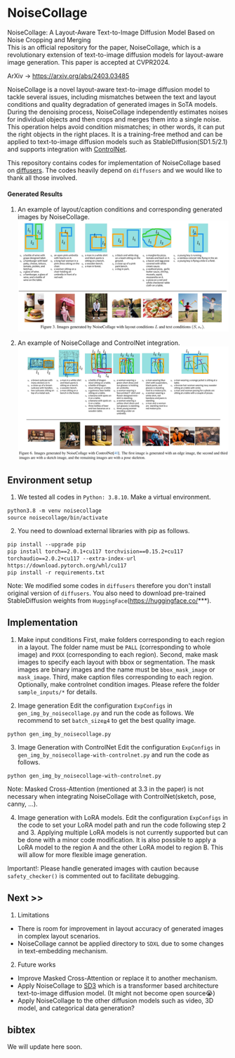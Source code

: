 # NoiseCollage
NoiseCollage: A Layout-Aware Text-to-Image Diffusion Model Based on Noise Cropping and Merging  
This is an official repository for the paper, NoiseCollage, which is a revolutionary extension of text-to-image diffusion models for layout-aware image generation.
This paper is accepted at CVPR2024.

ArXiv -> https://arxiv.org/abs/2403.03485

NoiseCollage is a novel layout-aware text-to-image diffusion model to tackle several issues, including mismatches between the text and layout conditions and quality degradation of generated images in SoTA models.
During the denoising process, NoiseCollage independently estimates noises for individual objects and then crops and merges them into a single noise. 
This operation helps avoid condition mismatches; in other words, it can put the right objects in the right places. 
It is a training-free method and can be applied to text-to-image diffusion models such as StableDiffusion(SD1.5/2.1) and supports integration with [ControlNet](https://github.com/lllyasviel/ControlNet).

This repository contains codes for implementation of NoiseCollage based on [diffusers](https://github.com/huggingface/diffusers). 
The codes heavily depend on `diffusers` and we would like to thank all those involved. 

#### Generated Results
1. An example of layout/caption conditions and corresponding generated images by NoiseCollage. 
![img](example/nc.png)  

2. An example of NoiseCollage and ControlNet integration.
![img](example/nc-controlnet.png)


## Environment setup
1. We tested all codes in `Python: 3.8.10`. Make a virtual environment.
```
python3.8 -m venv noisecollage
source noisecollage/bin/activate
```

2. You need to download external libraries with pip as follows.
```
pip install --upgrade pip
pip install torch==2.0.1+cu117 torchvision==0.15.2+cu117 torchaudio==2.0.2+cu117 --extra-index-url https://download.pytorch.org/whl/cu117
pip install -r requirements.txt
```
Note: We modified some codes in `diffusers` therefore you don't install original version of `diffusers`.
You also need to download pre-trained StableDiffusion weights from `HuggingFace`(https://huggingface.co/***).


## Implementation
1. Make input conditions
First, make folders corresponding to each region in a layout. The folder name must be `PALL` (corresponding to whole image) and `PXXX` (corresponding to each region).
Second, make mask images to specify each layout with bbox or segmentation. The mask images are binary images and the name must be `bbox_mask_image` or `mask_image`. 
Third, make caption files corresponding to each region.
Optionally, make controlnet condition images.
Please refere the folder `sample_inputs/*` for details.

2. Image generation
Edit the configuration `ExpConfigs` in `gen_img_by_noisecollage.py` and run the code as follows. We recommend to set `batch_size≧4` to get the best quality image.  
```
python gen_img_by_noisecollage.py
```

3. Image Generation with ControlNet
Edit the configuration `ExpConfigs` in `gen_img_by_noisecollage-with-controlnet.py` and run the code as follows.
```
python gen_img_by_noisecollage-with-controlnet.py
```
Note: Masked Cross-Attention (mentioned at 3.3 in the paper) is not necessary when integrating NoiseCollage with ControlNet(sketch, pose, canny, ...).

4. Image generation with LoRA models.
Edit the configuration `ExpConfigs` in the code to set your LoRA model path and run the code following step 2 and 3.
Applying multiple LoRA models is not currently supported but can be done with a minor code modification. 
It is also possible to apply a LoRA model to the region A and the other LoRA model to region B. 
This will allow for more flexible image generation.

Important!: Please handle generated images with caution because `safety_checker()` is commented out to facilitate debugging.

## Next >>
1. Limitations
* There is room for improvement in layout accuracy of generated images in complex layout scenarios.
* NoiseCollage cannot be applied directory to `SDXL` due to some changes in text-embedding mechanism.

2. Future works
* Improve Masked Cross-Attention or replace it to another mechanism.
* Apply NoiseCollage to [SD3](https://stability.ai/news/stable-diffusion-3) which is a transformer based architecture text-to-image diffusion model. (It might not become  open source😭)
* Apply NoiseCollage to the other diffusion models such as video, 3D model, and categorical data generation?


## bibtex
We will update here soon.
